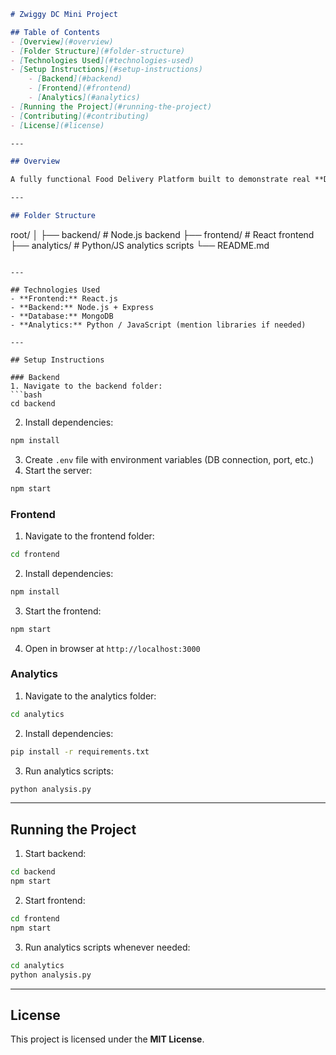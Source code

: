 ```markdown
# Zwiggy DC Mini Project

## Table of Contents
- [Overview](#overview)
- [Folder Structure](#folder-structure)
- [Technologies Used](#technologies-used)
- [Setup Instructions](#setup-instructions)
    - [Backend](#backend)
    - [Frontend](#frontend)
    - [Analytics](#analytics)
- [Running the Project](#running-the-project)
- [Contributing](#contributing)
- [License](#license)

---

## Overview

A fully functional Food Delivery Platform built to demonstrate real **Distributed Computing** concepts — featuring multithreading, clock synchronization, leader election, replication & consistency models, load balancing, and MapReduce analytics.

---

## Folder Structure

```

root/
│
├── backend/        \# Node.js backend
├── frontend/       \# React frontend
├── analytics/      \# Python/JS analytics scripts
└── README.md

````

---

## Technologies Used
- **Frontend:** React.js
- **Backend:** Node.js + Express
- **Database:** MongoDB
- **Analytics:** Python / JavaScript (mention libraries if needed)

---

## Setup Instructions

### Backend
1. Navigate to the backend folder:
```bash
cd backend
````

2.  Install dependencies:

<!-- end list -->

```bash
npm install
```

3.  Create `.env` file with environment variables (DB connection, port, etc.)
4.  Start the server:

<!-- end list -->

```bash
npm start
```

### Frontend

1.  Navigate to the frontend folder:

<!-- end list -->

```bash
cd frontend
```

2.  Install dependencies:

<!-- end list -->

```bash
npm install
```

3.  Start the frontend:

<!-- end list -->

```bash
npm start
```

4.  Open in browser at `http://localhost:3000`

### Analytics

1.  Navigate to the analytics folder:

<!-- end list -->

```bash
cd analytics
```

2.  Install dependencies:

<!-- end list -->

```bash
pip install -r requirements.txt
```

3.  Run analytics scripts:

<!-- end list -->

```bash
python analysis.py
```

-----

## Running the Project

1.  Start backend:

<!-- end list -->

```bash
cd backend
npm start
```

2.  Start frontend:

<!-- end list -->

```bash
cd frontend
npm start
```

3.  Run analytics scripts whenever needed:

<!-- end list -->

```bash
cd analytics
python analysis.py
```

-----

## License

This project is licensed under the **MIT License**.

```
```